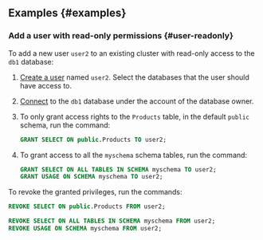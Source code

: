 ## Examples {#examples}

### Add a user with read-only permissions {#user-readonly}

To add a new user `user2` to an existing cluster with read-only access to the `db1` database:

1. [Create a user](../../managed-postgresql/operations/cluster-users.md#adduser) named `user2`. Select the databases that the user should have access to.
1. [Connect](../../managed-postgresql/operations/connect.md#connection-string) to the `db1` database under the account of the database owner.
1. To only grant access rights to the `Products` table, in the default `public` schema, run the command:

   ```sql
   GRANT SELECT ON public.Products TO user2;
   ```

1. To grant access to all the `myschema` schema tables, run the command:

   ```sql
   GRANT SELECT ON ALL TABLES IN SCHEMA myschema TO user2;
   GRANT USAGE ON SCHEMA myschema TO user2;
   ```

To revoke the granted privileges, run the commands:

```sql
REVOKE SELECT ON public.Products FROM user2;

REVOKE SELECT ON ALL TABLES IN SCHEMA myschema FROM user2;
REVOKE USAGE ON SCHEMA myschema FROM user2;
```
